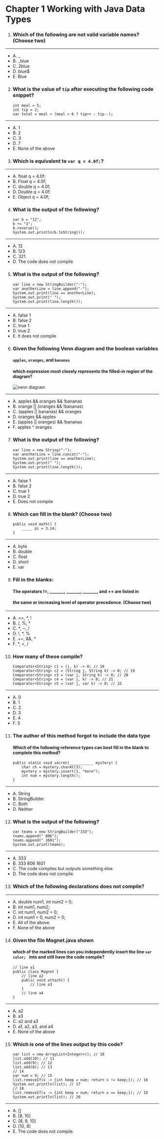 # Chapter 1 Working with Java Data Types


1. ### Which of the following are not valid variable names? (Choose two)
--------------------------------------------------------------------------------
- A. _
- B. _blue
- C. 2blue
- D. blue$
- E. Blue

2. ### What is the value of ``` tip ``` after executing the following code snippet? 
    ```
    int meal = 5;
    int tip = 2;
    var total = meal + (meal > 6 ? tip++ : tip--);
    ```
--------------------------------------------------------------------------------
- A. 1
- B. 2
- C. 3
- D. 7
- E. None of the above

3. ### Which is equivalent to ``` var q = 4.0f; ```?
--------------------------------------------------------------------------------
- A. float q = 4.0f;
- B. Float q = 4.0f;
- C. double q = 4.0f;
- D. Double q = 4.0f;
- E. Object q = 4.0f;

4. ### What is the output of the following?
    ```
    var b = "12";
    b += "3";
    b.reverse();
    System.out.println(b.toString());
    ```
--------------------------------------------------------------------------------
- A. 12
- B. 123
- C. 321
- D. The code does not compile 

5. ### What is the output of the following?
    ```
    var line = new StringBuilder("-");
    var anotherLine = line.append("-");
    System.out.print(line == anotherLine);
    System.out.print(" ");
    System.out.print(line.length());
    ```
--------------------------------------------------------------------------------
- A. false 1
- B. false 2
- C. true 1
- D. true 2
- E. It does not compile

6. ### Given the following Venn diagram and the boolean variables
   #### ``` apples ```, ``` oranges ```, and ``` bananas ```
   #### which expression most closely represents the filled‐in region of the diagram?

   ![venn diagram](images/chap_01_06.png)
--------------------------------------------------------------------------------
- A. apples && oranges && !bananas
- B. orange || (oranges && !bananas)
- C. (apples || bananas) && oranges
- D. oranges && apples
- E. (apples || oranges) && !bananas
- F. apples ^ oranges

7. ### What is the output of the following?

    ``` 
    var line = new String("-");
    var anotherLine = line.concat("-");
    System.out.print(line == anotherLine);
    System.out.print(" ");
    System.out.print(line.length());
    ```
--------------------------------------------------------------------------------
- A. false 1
- B. false 2
- C. true 1
- D. true 2
- E. Does not compile

8. ### Which can fill in the blank? (Choose two)
    ```
    public void math() {
        _____ pi = 3.14;
    }
    ```
--------------------------------------------------------------------------------
- A. byte
- B. double
- C. float
- D. short
- E. var

9. ### Fill in the blanks: 
   #### The operators !=, _______, _______, _______, and ++ are listed in 
   #### the same or increasing level of operator precedence. (Choose two)

--------------------------------------------------------------------------------
- A. ==, *, !
- B. /, %, *
- C. *, ‐‐, /
- D. !, *, %
- E. +=, &&, *
- F. *, <, /

10. ### How many of these compile?

    ``` 
    Comparator<String> c1 = (j, k) -> 0; // 18
    Comparator<String> c2 = (String j, String k) -> 0; // 19
    Comparator<String> c3 = (var j, String k) -> 0; // 20
    Comparator<String> c4 = (var j, k) -> 0; // 21
    Comparator<String> c5 = (var j, var k) -> 0; // 22
    ```

--------------------------------------------------------------------------------
- A. 0
- B. 1
- C. 2
- D. 3
- E. 4
- F. 5

11. ### The author of this method forgot to include the data type 
    #### Which of the following reference types can best fill in the blank to complete this method?

    ``` 
    public static void secret(___________ mystery) {
        char ch = mystery.charAt(3);
        mystery = mystery.insert(1, "more");
        int num = mystery.length();
    }
    ```
--------------------------------------------------------------------------------
- A. String
- B. StringBuilder
- C. Both
- D. Neither

12. ### What is the output of the following?

    ``` 
    var teams = new StringBuilder("333");
    teams.append(" 806");
    teams.append(" 1601");
    System.out.print(teams);
    ```
--------------------------------------------------------------------------------
- A. 333
- B. 333 806 1601
- C. The code compiles but outputs something else.
- D. The code does not compile.

13. ### Which of the following declarations does not compile?
--------------------------------------------------------------------------------
- A. double num1, int num2 = 0;
- B. int num1, num2;
- C. int num1, num2 = 0;
- D. int num1 = 0, num2 = 0;
- E. All of the above
- F. None of the above

14. ### Given the file Magnet.java shown 
    #### which of the marked lines can you independently insert the line ```var color; ``` into and still have the code compile?

    ``` 
    // line a1
    public class Magnet {
        // line a2
        public void attach() {
            // line a3
        }
        // line a4
    }
    ```
--------------------------------------------------------------------------------
- A. a2
- B. a3
- C. a2 and a3
- D. a1, a2, a3, and a4
- E. None of the above

15. ### Which is one of the lines output by this code?

    ```
    var list = new ArrayList<Integer>(); // 10
    list.add(10); // 11
    list.add(9); // 12
    list.add(8); // 13
    // 14
    var num = 9; // 15
    list.removeIf(x -> {int keep = num; return x != keep;}); // 16
    System.out.println(list); // 17
    // 18
    list.removeIf(x -> {int keep = num; return x == keep;}); // 19
    System.out.println(list); // 20
    ```
--------------------------------------------------------------------------------
- A. []
- B. [8, 10]
- C. [8, 9, 10]
- D. [10, 8]
- E. The code does not compile.
